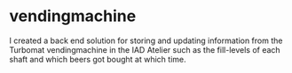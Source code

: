 # vendingmachine

I created a back end solution for storing and updating information from the Turbomat vendingmachine in the IAD Atelier such as the fill-levels of each shaft and which beers got bought at which time. 
